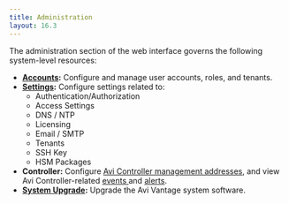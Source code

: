 ```yaml
---
title: Administration
layout: 16.3
---
```

The administration section of the web interface governs the following system-level resources:

* **<a href="/docs/16.3/user-accounts">Accounts</a>:** Configure and manage user accounts, roles, and tenants.
* **<a href="/docs/16.3/administrative-settings">Settings</a>:** Configure settings related to:  
    * Authentication/Authorization
    * Access Settings
    * DNS / NTP
    * Licensing
    * Email / SMTP
    * Tenants
    * SSH Key
    * HSM Packages
* **Controller:** Configure <a href="/docs/16.3/avi-controller-analytics-page">Avi Controller management addresses</a>, and view Avi Controller-related <a href="/docs/16.3/avi-controller-events-log">events </a>and <a href="/docs/16.3/avi-controller-alerts-log">alerts</a>.
* **<a href="/docs/16.3/upgrading-the-avi-vantage-software">System Upgrade</a>:** Upgrade the Avi Vantage system software.  